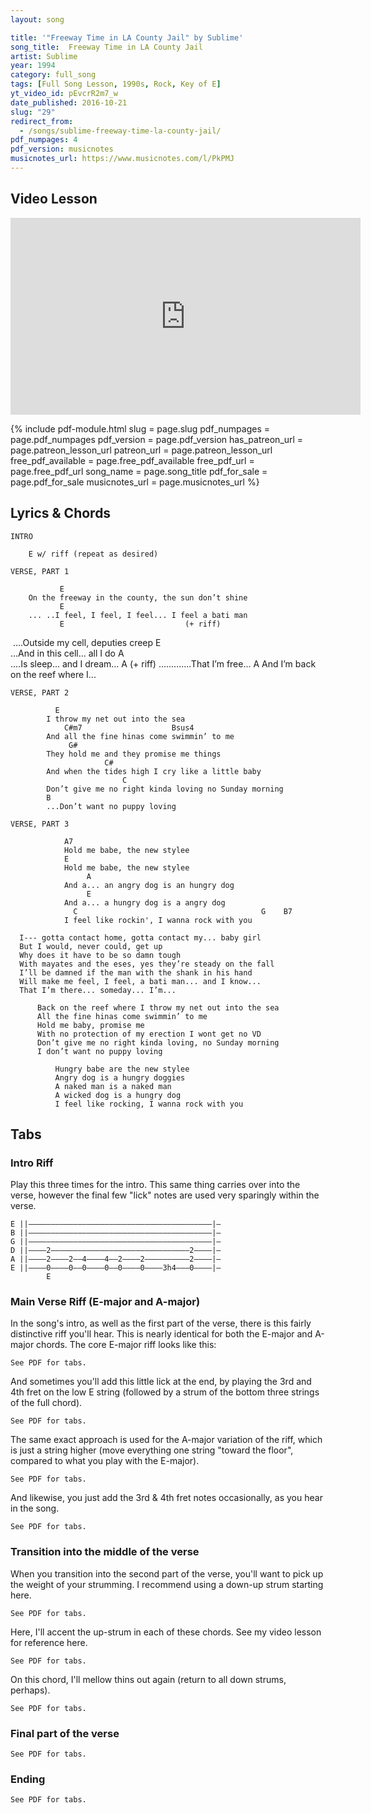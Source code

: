 ```yaml
---
layout: song

title: '"Freeway Time in LA County Jail" by Sublime'
song_title:  Freeway Time in LA County Jail
artist: Sublime
year: 1994
category: full_song
tags: [Full Song Lesson, 1990s, Rock, Key of E]
yt_video_id: pEvcrR2m7_w
date_published: 2016-10-21
slug: "29"
redirect_from:
  - /songs/sublime-freeway-time-la-county-jail/
pdf_numpages: 4
pdf_version: musicnotes
musicnotes_url: https://www.musicnotes.com/l/PkPMJ
---
```


## Video Lesson

<iframe width="560" height="315" src="https://www.youtube.com/embed/pEvcrR2m7_w?showinfo=0" frameborder="0" allowfullscreen></iframe>

{% include pdf-module.html slug = page.slug pdf_numpages = page.pdf_numpages pdf_version = page.pdf_version has_patreon_url = page.patreon_lesson_url patreon_url = page.patreon_lesson_url free_pdf_available = page.free_pdf_available free_pdf_url = page.free_pdf_url song_name = page.song_title pdf_for_sale = page.pdf_for_sale musicnotes_url = page.musicnotes_url %}

## Lyrics & Chords

    INTRO

        E w/ riff (repeat as desired)

    VERSE, PART 1

               E
        On the freeway in the county, the sun don’t shine
               E
        ... ..I feel, I feel, I feel... I feel a bati man
               E                           (+ riff)
 ....Outside my cell, deputies creep
               E                         
        ...And in this cell... all I do
               A                     
        ....Is sleep... and I dream...
               A                   (+ riff)
        .............That I’m free...
               A
        And I’m back on the reef where I...

    VERSE, PART 2

              E
            I throw my net out into the sea
                C#m7                    Bsus4
            And all the fine hinas come swimmin’ to me
                 G#
            They hold me and they promise me things
                         C#
            And when the tides high I cry like a little baby
                             C
            Don’t give me no right kinda loving no Sunday morning
            B
            ...Don’t want no puppy loving

    VERSE, PART 3

                A7
                Hold me babe, the new stylee
                E
                Hold me babe, the new stylee
                     A
                And a... an angry dog is an hungry dog
                     E
                And a... a hungry dog is a angry dog
                  C                                         G    B7
                I feel like rockin', I wanna rock with you

      I--- gotta contact home, gotta contact my... baby girl
      But I would, never could, get up
      Why does it have to be so damn tough
      With mayates and the eses, yes they’re steady on the fall
      I’ll be damned if the man with the shank in his hand
      Will make me feel, I feel, a bati man... and I know...
      That I’m there... someday... I’m...

          Back on the reef where I throw my net out into the sea
          All the fine hinas come swimmin’ to me 
          Hold me baby, promise me
          With no protection of my erection I wont get no VD
          Don’t give me no right kinda loving, no Sunday morning
          I don’t want no puppy loving

              Hungry babe are the new stylee
              Angry dog is a hungry doggies
              A naked man is a naked man
              A wicked dog is a hungry dog 
              I feel like rocking, I wanna rock with you




## Tabs

### Intro Riff

Play this three times for the intro. This same thing carries over into the verse, however the final few "lick" notes are used very sparingly within the verse.

    E ||–––––––––––––––––––––––––––––––––––––––––|–
    B ||–––––––––––––––––––––––––––––––––––––––––|–
    G ||–––––––––––––––––––––––––––––––––––––––––|–
    D ||––––2–––––––––––––––––––––––––––––––2––––|–
    A ||––––2––––2––4––––4––2––––2––––––––––2––––|–
    E ||––––0––––0––0––––0––0––––0––––3h4–––0––––|–
            E

### Main Verse Riff (E-major and A-major)

In the song's intro, as well as the first part of the verse, there is this fairly distinctive riff you'll hear. This is nearly identical for both the E-major and A-major chords. The core E-major riff looks like this:

    See PDF for tabs.

<!-- "On the freeway in the county, the sun don't shine..."

E ||–––––––––––––––––––––––––––––––––––––––––––
B ||–––––––––––––––––––––––––––––––––––––––––––
G ||–––––––––––––––––––––––––––––––––––––––––––
D ||––––2––––––––––––––––––––––––––––––––––––––  ...etc
A ||––––2––––2––4––––4––2––––2––4––––4––2––––––
E ||––––0––––0––0––––0––0––––0––0––––0––0––––––
        E -->

And sometimes you'll add this little lick at the end, by playing the 3rd and 4th fret on the low E string (followed by a strum of the bottom three strings of the full chord).

    See PDF for tabs.

<!-- "Outside my cell, deputies creep..."

E ||–––––––––––––––––––––––––––––––––––––––––|–
B ||–––––––––––––––––––––––––––––––––––––––––|–
G ||–––––––––––––––––––––––––––––––––––––––––|–
D ||––––2–––––––––––––––––––––––––––––––2––––|–
A ||––––2––––2––4––––4––2––––2––––––––––2––––|–
E ||––––0––––0––0––––0––0––––0––––3h4–––0––––|–
        E -->

The same exact approach is used for the A-major variation of the riff, which is just a string higher (move everything one string "toward the floor", compared to what you play with the E-major).

    See PDF for tabs.

<!--"(All I do is) Weep... and I dream..."

E ||–––––––––––––––––––––––––––––––––––––––––––
B ||–––––––––––––––––––––––––––––––––––––––––––
G ||––––2––––––––––––––––––––––––––––––––––––––
D ||––––2––––2––4––––4––2––––2––4––––4––2––––––   ...etc
A ||––––0––––0––0––––0––0––––0––0––––0––0––––––
E ||–––––––––––––––––––––––––––––––––––––––––––
        A -->

And likewise, you just add the 3rd & 4th fret notes occasionally, as you hear in the song.

    See PDF for tabs.

<!-- "...That I'm free..."

E ||–––––––––––––––––––––––––––––––––––––––––––
B ||–––––––––––––––––––––––––––––––––––––––––––
G ||––––2–––––––––––––––––––––––––––––––2––––––
D ||––––2––––2––4––––4––2––––2––––––––––2––––––
A ||––––0––––0––0––––0––0––––0––––3h4–––0––––––
E ||–––––––––––––––––––––––––––––––––––––––––––
        A -->

### Transition into the middle of the verse

When you transition into the second part of the verse, you'll want to pick up the weight of your strumming. I recommend using a down-up strum starting here.

    See PDF for tabs.

<!-- "...I throw my net, out into the sea..."

E ||–––––––––––––––––––––––––––––––––––––––––––
B ||–––––––––––––––––––––––––––––––––––––––––––
G ||–––––––––––––––––––––––––––––––––––––––––––
D ||––––2––––––––––––––––––––––––––––––––––––––
A ||––––2––––2––4––––4––2––––2––4––––4––2––––––
E ||––––0––––0––0––––0––0––––0––0––––0––0––––––
        E -->

Here, I'll accent the up-strum in each of these chords. See my video lesson for reference here.

    See PDF for tabs.

<!-- "All the fine hinas, come swimmin' to me..."

E ||–––––––––––––––––––––––––––0––0––0––0––––|–
B ||–––––––5––5––5––5––––––––––0––0––0––0––––|–
G ||–––––––4––4––4––4––––––––––4––4––4––4––––|–
D ||–––6–––6––6––6––6––––––4–––4––4––4––4––––|–
A ||–––4–––4––4––4––4––––––2–––2––2––2––2––––|–
E ||–––––––––––––––––––––––––––––––––––––––––|–
       C#m7                Bsus4 -->

On this chord, I'll mellow thins out again (return to all down strums, perhaps).

    See PDF for tabs.

<!-- "They hold me and they promise me..."

E ||––––4––––––––––––––––––––––––––––––––––––|–
B ||––––4––––––––––––––––––––––––––––––––––––|–
G ||––––5––––––––––––––––––––––––––––––––––––|–
D ||––––6––––––––––––––––––––––––––––––––––––|–
A ||––––6––––6––8––––8––6––––6––8––––8––6––––|–
E ||––––4––––4––4––––4––4––––4––4––––4––4––––|–
        G#

"And when the tide's high crawl..."

E ||––––9––––––––––––––––––––––––––––––––––––––
B ||––––9––––––––––––––––––––––––––––––––––––––
G ||–––10––––––––––––––––––––––––––––––––––––––
D ||–––11––––––––––––––––––––––––––––––––––––––
A ||–––11–––11–13–––13–11–––11–13–––13–11––––––
E ||––––9––––9––9––––9––9––––9––9––––9––9––––––
        C#

"Don't give me no right kind of loving on Sunday morning..."

E ||––––8––––––––––––––––––––––––––––––––––––|–
B ||––––8––––––––––––––––––––––––––––––––––––|–
G ||––––9––––––––––––––––––––––––––––––––––––|–
D ||–––10––––––––––––––––––––––––––––––––––––|–
A ||–––10–––10–12–––12–10–––10–12–––12–10––––|–
E ||––––8––––8––8––––8––8––––8––8––––8––8––––|–
        C

"Don't want no puppy loving..."

E ||––––7––––––––––––––––––––––––––––––––––––––
B ||––––7––––––––––––––––––––––––––––––––––––––
G ||––––8––––––––––––––––––––––––––––––––––––––
D ||––––9––––––––––––––––––––––––––––––––––––––
A ||––––9––––9––9––––9––9––––9––9––––9––9––––––
E ||––––7––––7––7––––7––7––––7––7––––7––7––––––
        B -->

### Final part of the verse

    See PDF for tabs.

<!-- "Hold me babe in the new stylee..."

E ||––––5––––––––––––––––––––––––––––––––––––––
B ||––––5––––––––––––––––––––––––––––––––––––––
G ||––––6––––––––––––––––––––––––––––––––––––––
D ||––––5––––––––––––––––––––––––––––––––––––––
A ||––––7––––7––9––––9––7––––7––9––––9––7––––––
E ||––––5––––5––5––––5––5––––5––5––––5––5––––––
        A7

"Hold me babe, new stylee..."

E ||–––––––––––––––––––––––––––––––––––––––––––
B ||–––––––––––––––––––––––––––––––––––––––––––
G ||–––––––––––––––––––––––––––––––––––––––––––
D ||––––2––––––––––––––––––––––––––––––––––––––
A ||––––2––––2––4––––4––2––––2––4––––4––2––––––
E ||––––0––––0––0––––0––0––––0––0––––0––0––––––
        E

"An angry dog is a hungry dog..."

E ||––––5––––––––––––––––––––––––––––––––––––––
B ||––––5––––––––––––––––––––––––––––––––––––––
G ||––––6––––––––––––––––––––––––––––––––––––––
D ||––––5––––––––––––––––––––––––––––––––––––––
A ||––––7––––7––9––––9––7––––7––9––––9––7––––––
E ||––––5––––5––5––––5––5––––5––5––––5––5––––––
        A7

"A hungry dog is an angry dog..."

E ||–––––––––––––––––––––––––––––––––––––––––––
B ||–––––––––––––––––––––––––––––––––––––––––––
G ||–––––––––––––––––––––––––––––––––––––––––––
D ||––––2––––––––––––––––––––––––––––––––––––––
A ||––––2––––2––4––––4––2––––2––4––––4––2––––––
E ||––––0––––0––0––––0––0––––0––0––––0––0––––––
        E

"I feel like rocking, I wanna rock..."

E ||––––8–––––––––––––––––––8––––––––––––––––––
B ||––––8–––––––––––––––––––8––––––––––––––––––
G ||––––9––––9–––9–––9––––––9––––9–––9–––9–––––
D ||–––10–––10––10––10–––––10–––10––10––10–––––
A ||–––10–––10––10––10–––––10–––10––10––10–––––
E ||––––8––––8–––8–––8––––––8––––8–––8–––8–––––
        C

Just after the "rock with you" play this:

E ||–––––––––––––––––––––––––––––––––––––––––|–
B ||–––12––12––12––12–––––12––12––12––12–––––|–
G ||–––12––12––12––12–––––12––12––12––12–––––|–
D ||–––12––12––12––12–––––12––12––12––12–––––|–
A ||–––10––10––10––10–––––10––10––10––10–––––|–
E ||–––––––––––––––––––––––––––––––––––––––––|–
        G

E ||––––7––7––7––7–––––––––––––––––––––––––––|–
B ||––––7––7––7––7–––––––––––––––––––––––––––|–
G ||––––8––8––8––8–––––––––––––––––––––––––––|–
D ||––––7––7––7––7–––––––––––––––––––––––––––|–
A ||––––9––9––9––9–––9––8––7––6––5––/12––\5––|–
E ||––––7––7––7––7–––7––6––5––4––3––/10––\3––|–
        B7 -->

### Ending

    See PDF for tabs.

<!-- E ||––––7––––––––––––––––––––––––––––––––––––|–
B ||––––9––––––––––––––––––––––––––––––––––––|–
G ||––––7––––––––––––––––––––––7––\6––7~~~–––|–
D ||––––9–––––––––7–––––––9––––6––\5––6~~~–––|–
A ||––––7–––––––7–––––––9––––––7––\6––7~~~–––|–
E ||––––0–––––5–––––––7––––––––0–––––––––––––|–
        E7    A       B        E7 -->
